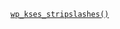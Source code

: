 <p><code><a href="https://developer.wordpress.org/reference/functions/wp_kses_stripslashes/">wp_kses_stripslashes()</a></code></p>
